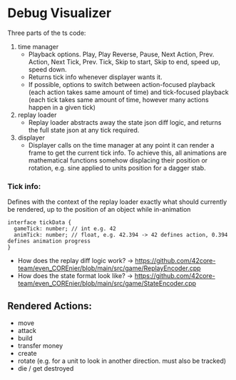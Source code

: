 # Debug Visualizer

Three parts of the ts code:

1. time manager
    - Playback options. Play, Play Reverse, Pause, Next Action, Prev. Action, Next Tick, Prev. Tick, Skip to start, Skip to end, speed up, speed down.
    - Returns tick info whenever displayer wants it.
    - If possible, options to switch between action-focused playback (each action takes same amount of time) and tick-focused playback (each tick takes same amount of time, however many actions happen in a given tick)
2. replay loader
    - Replay loader abstracts away the state json diff logic, and returns the full state json at any tick required.
3. displayer
    - Displayer calls on the time manager at any point it can render a frame to get the current tick info. To achieve this, all animations are mathematical functions somehow displacing their position or rotation, e.g. sine applied to units position for a dagger stab.

### Tick info:

Defines with the context of the replay loader exactly what should currently be rendered, up to the position of an object while in-animation

```
interface tickData {
  gameTick: number; // int e.g. 42
  animTick: number; // float, e.g. 42.394 -> 42 defines action, 0.394 defines animation progress
}
```

-   How does the replay diff logic work? -> https://github.com/42core-team/even_COREnier/blob/main/src/game/ReplayEncoder.cpp
-   How does the state format look like? -> https://github.com/42core-team/even_COREnier/blob/main/src/game/StateEncoder.cpp

## Rendered Actions:

-   move
-   attack
-   build
-   transfer money
-   create
-   rotate (e.g. for a unit to look in another direction. must also be tracked)
-   die / get destroyed
